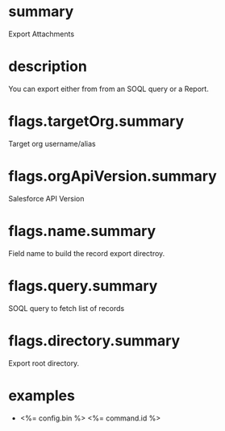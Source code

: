 # summary

Export Attachments

# description

You can export either from from an SOQL query or a Report.

# flags.targetOrg.summary

Target org username/alias

# flags.orgApiVersion.summary

Salesforce API Version

# flags.name.summary

Field name to build the record export directroy.

# flags.query.summary

SOQL query to fetch list of records

# flags.directory.summary

Export root directory.

# examples

- <%= config.bin %> <%= command.id %>
